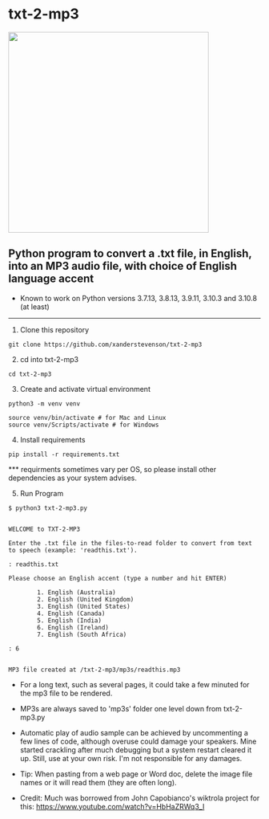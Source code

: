 # txt-2-mp3


<img src="https://github.com/xanderstevenson/txt-2-mp3/blob/main/media/txt-2-mp3-colors.png?raw=true" width=400) />


## Python program to convert a .txt file, in English, into an MP3 audio file, with choice of English language accent

* Known to work on Python versions 3.7.13, 3.8.13, 3.9.11, 3.10.3 and 3.10.8 (at least)

------


1. Clone this repository
```
git clone https://github.com/xanderstevenson/txt-2-mp3
```


2. cd into txt-2-mp3
```
cd txt-2-mp3
```


3. Create and activate virtual environment
```
python3 -m venv venv

source venv/bin/activate # for Mac and Linux
source venv/Scripts/activate # for Windows
```


4. Install requirements
```
pip install -r requirements.txt
```
*** requirments sometimes vary per OS, so please install other dependencies as your system advises.



5. Run Program
```
$ python3 txt-2-mp3.py 


WELCOME to TXT-2-MP3

Enter the .txt file in the files-to-read folder to convert from text to speech (example: 'readthis.txt').

: readthis.txt

Please choose an English accent (type a number and hit ENTER)

        1. English (Australia)
        2. English (United Kingdom)
        3. English (United States)
        4. English (Canada)
        5. English (India)
        6. English (Ireland)
        7. English (South Africa)

: 6


MP3 file created at /txt-2-mp3/mp3s/readthis.mp3

```

* For a long text, such as several pages, it could take a few minuted for the mp3 file to be rendered.

- MP3s are always saved to 'mp3s' folder one level down from txt-2-mp3.py

- Automatic play of audio sample can be achieved by uncommenting a few lines of code, although overuse could damage your speakers. Mine started crackling after much debugging but a system restart cleared it up. Still, use at your own risk. I'm not responsible for any damages.

- Tip: When pasting from a web page or Word doc, delete the image file names or it will read them (they are often long).


- Credit: Much was borrowed from John Capobianco's wiktrola project for this: https://www.youtube.com/watch?v=HbHaZRWq3_I
